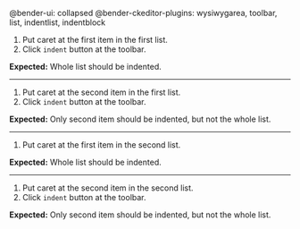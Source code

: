 @bender-ui: collapsed
@bender-ckeditor-plugins: wysiwygarea, toolbar, list, indentlist, indentblock

1. Put caret at the first item in the first list.
2. Click `indent` button at the toolbar.

**Expected:** Whole list should be indented.

----

1. Put caret at the second item in the first list.
2. Click `indent` button at the toolbar.

**Expected:** Only second item should be indented, but not the whole list.

----

1. Put caret at the first item in the second list.

**Expected:** Whole list should be indented.

----

1. Put caret at the second item in the second list.
2. Click `indent` button at the toolbar.

**Expected:** Only second item should be indented, but not the whole list.